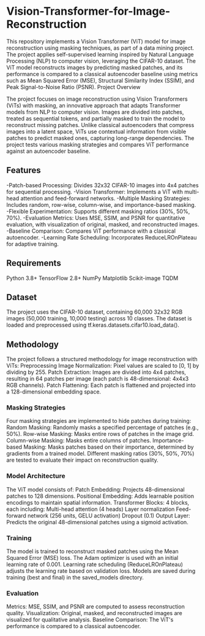 # Vision-Transformer-for-Image-Reconstruction
This repository implements a Vision Transformer (ViT) model for image reconstruction using masking techniques, as part of a data mining project. The project applies self-supervised learning inspired by Natural Language Processing (NLP) to computer vision, leveraging the CIFAR-10 dataset. The ViT model reconstructs images by predicting masked patches, and its performance is compared to a classical autoencoder baseline using metrics such as Mean Squared Error (MSE), Structural Similarity Index (SSIM), and Peak Signal-to-Noise Ratio (PSNR).
Project Overview

The project focuses on image reconstruction using Vision Transformers (ViTs) with masking, an innovative approach that adapts Transformer models from NLP to computer vision. Images are divided into patches, treated as sequential tokens, and partially masked to train the model to reconstruct missing patches. Unlike classical autoencoders that compress images into a latent space, ViTs use contextual information from visible patches to predict masked ones, capturing long-range dependencies. The project tests various masking strategies and compares ViT performance against an autoencoder baseline.

## Features
-Patch-based Processing: Divides 32x32 CIFAR-10 images into 4x4 patches for sequential processing.
-Vision Transformer: Implements a ViT with multi-head attention and feed-forward networks.
-Multiple Masking Strategies: Includes random, row-wise, column-wise, and importance-based masking.
-Flexible Experimentation: Supports different masking ratios (30%, 50%, 70%).
-Evaluation Metrics: Uses MSE, SSIM, and PSNR for quantitative evaluation, with visualization of original, masked, and reconstructed images.
-Baseline Comparison: Compares ViT performance with a classical autoencoder.
-Learning Rate Scheduling: Incorporates ReduceLROnPlateau for adaptive training.

## Requirements
Python 3.8+
TensorFlow 2.8+
NumPy
Matplotlib
Scikit-image
TQDM

## Dataset
The project uses the CIFAR-10 dataset, containing 60,000 32x32 RGB images (50,000 training, 10,000 testing) across 10 classes. The dataset is loaded and preprocessed using tf.keras.datasets.cifar10.load_data().

## Methodology

The project follows a structured methodology for image reconstruction with ViTs:
Preprocessing
Image Normalization: Pixel values are scaled to [0, 1] by dividing by 255.
Patch Extraction: Images are divided into 4x4 patches, resulting in 64 patches per image (each patch is 48-dimensional: 4x4x3 RGB channels).
Patch Flattening: Each patch is flattened and projected into a 128-dimensional embedding space.

### Masking Strategies

Four masking strategies are implemented to hide patches during training:
Random Masking: Randomly masks a specified percentage of patches (e.g., 50%).
Row-wise Masking: Masks entire rows of patches in the image grid.
Column-wise Masking: Masks entire columns of patches.
Importance-based Masking: Masks patches based on their importance, determined by gradients from a trained model.
Different masking ratios (30%, 50%, 70%) are tested to evaluate their impact on reconstruction quality.

### Model Architecture

The ViT model consists of:
Patch Embedding: Projects 48-dimensional patches to 128 dimensions.
Positional Embedding: Adds learnable position encodings to maintain spatial information.
Transformer Blocks: 4 blocks, each including:
Multi-head attention (4 heads)
Layer normalization
Feed-forward network (256 units, GELU activation)
Dropout (0.1)
Output Layer: Predicts the original 48-dimensional patches using a sigmoid activation.

### Training
The model is trained to reconstruct masked patches using the Mean Squared Error (MSE) loss.
The Adam optimizer is used with an initial learning rate of 0.001.
Learning rate scheduling (ReduceLROnPlateau) adjusts the learning rate based on validation loss.
Models are saved during training (best and final) in the saved_models directory.

### Evaluation
Metrics: MSE, SSIM, and PSNR are computed to assess reconstruction quality.
Visualization: Original, masked, and reconstructed images are visualized for qualitative analysis.
Baseline Comparison: The ViT's performance is compared to a classical autoencoder.

